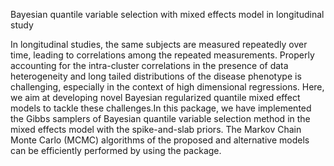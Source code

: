 
Bayesian quantile variable selection with mixed effects model in longitudinal study

In longitudinal studies, the same subjects are measured repeatedly over time, leading to correlations among the repeated measurements. Properly accounting for the intra-cluster correlations in the presence of data heterogeneity and long tailed distributions of the disease phenotype is challenging, especially in the context of high dimensional regressions. Here, we aim at developing novel Bayesian regularized quantile mixed effect models to tackle these challenges.In this package, we have implemented the Gibbs samplers of Bayesian quantile variable selection method in the mixed effects model with the spike-and-slab priors. The Markov Chain Monte Carlo (MCMC) algorithms of the proposed and alternative models can be efficiently performed by using the package.
